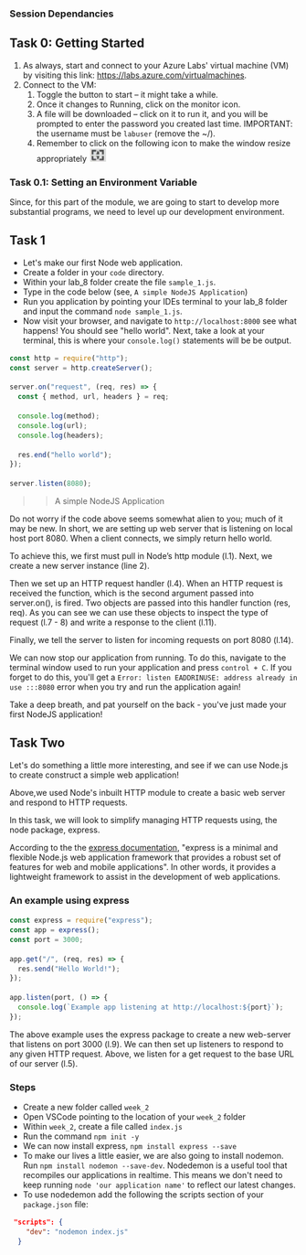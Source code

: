


### Session Dependancies 

## Task 0: Getting Started

1. As always, start  and connect to your Azure Labs' virtual machine  (VM) by visiting this link: https://labs.azure.com/virtualmachines.
1. Connect to the VM: 
     1. Toggle the button to start – it might take a while.
     2. Once it changes to Running, click on the monitor icon.
     3. A file will be downloaded – click on it to run it, and you will be prompted to enter the password you created last time. IMPORTANT: the username must be `labuser` (remove the ~/).
     4. Remember to click on the following icon to make the window resize appropriately <img  src="./assets/resize_icon.png"/> 

### Task 0.1: Setting an Environment Variable 

Since, for this part of the module, we are going to start to develop more substantial programs, we need to level up our development environment. 




## Task 1

- Let's make our first Node web application.
- Create a folder in your `code` directory.  
- Within your lab_8 folder create the file `sample_1.js`.
- Type in the code below (see, `A simple NodeJS Application`)
- Run you application by pointing your IDEs  terminal to your lab_8 folder and input the command `node sample_1.js`.
- Now visit your browser, and navigate to `http://localhost:8000` see what happens! You should see "hello world". Next, take a look at your terminal, this is where your `console.log()` statements will be be output.

```js
const http = require("http");
const server = http.createServer();

server.on("request", (req, res) => {
  const { method, url, headers } = req;

  console.log(method);
  console.log(url);
  console.log(headers);

  res.end("hello world");
});

server.listen(8080);
```

>> A simple NodeJS Application


Do not worry if the code above seems somewhat alien to you; much of it may be new. In short, we are setting up web server that is listening on local host port 8080. When a client connects, we simply return hello world.

To achieve this, we first must pull in Node’s http module (l.1). Next, we create a new server instance (line 2). 

Then we set up an HTTP request handler (l.4). When an HTTP request is received the function, which is the second argument passed into server.on(), is fired. Two objects are passed into this handler function (res, req). As you can see we can use these objects to inspect the type of request (l.7 - 8) and write a response to the client (l.11).

Finally, we tell the server to listen for incoming requests on port 8080 (l.14).

We can now stop our application from running. To do this, navigate to the terminal window used to run your application and press `control + C`. If you forget to do this, you'll get a `Error: listen EADDRINUSE: address already in use :::8080` error when you try and run the application again!

Take a deep breath, and pat yourself on the back - you've just made your first NodeJS application!

## Task Two 

Let's do something a little more interesting, and see if we can use Node.js to create construct a simple web application!

Above,we used Node's inbuilt HTTP module to create a basic web server and respond to HTTP requests. 

In this task, we will look to simplify managing HTTP requests using, the node package, express.

According to the the [express documentation](http://expressjs.com/), "express is a minimal and flexible Node.js web application framework that provides a robust set of features for web and mobile applications". In other words, it provides a lightweight framework to assist in the development of web applications.


### An example using express

```js
const express = require("express");
const app = express();
const port = 3000;

app.get("/", (req, res) => {
  res.send("Hello World!");
});

app.listen(port, () => {
  console.log(`Example app listening at http://localhost:${port}`);
});
```

The above example uses the express package to create a new web-server that listens on port 3000 (l.9). We can then set up listeners to respond to any given HTTP request. Above, we listen for a get request to the base URL of our server (l.5).

### Steps 

- Create a new folder called `week_2`
- Open VSCode pointing to the location of your `week_2` folder
- Within `week_2`, create a file called `index.js`
- Run the command `npm init -y`
- We can now install express, `npm install express --save`
- To make our lives a little easier, we are also going to install nodemon. Run `npm install nodemon --save-dev`. Nodedemon is a useful tool that recompiles our applications in realtime. This means we don't need to keep running `node 'our application name'` to reflect our latest changes.
- To use nodedemon add the following the scripts section of your `package.json` file:

```JSON
 "scripts": {
    "dev": "nodemon index.js"
  }
```

